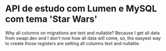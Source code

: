 # API de estudo com Lumen e MySQL com tema 'Star Wars' 

Why all columns on migrations are text and nullable? Because I get all data from swapi.dev and I don't now how all data will come, so, the easyest way to create those registers are setting all columns text and nullable. 
